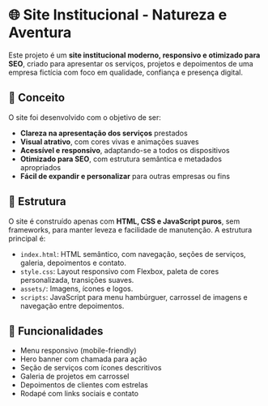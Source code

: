 # 🌐 Site Institucional - Natureza e Aventura

Este projeto é um **site institucional moderno, responsivo e otimizado para SEO**, criado para apresentar os serviços, projetos e depoimentos de uma empresa fictícia com foco em qualidade, confiança e presença digital.

## 📌 Conceito

O site foi desenvolvido com o objetivo de ser:

- **Clareza na apresentação dos serviços** prestados
- **Visual atrativo**, com cores vivas e animações suaves
- **Acessível e responsivo**, adaptando-se a todos os dispositivos
- **Otimizado para SEO**, com estrutura semântica e metadados apropriados
- **Fácil de expandir e personalizar** para outras empresas ou fins

## 🧱 Estrutura

O site é construído apenas com **HTML, CSS e JavaScript puros**, sem frameworks, para manter leveza e facilidade de manutenção. A estrutura principal é:

- `index.html`: HTML semântico, com navegação, seções de serviços, galeria, depoimentos e contato.
- `style.css`: Layout responsivo com Flexbox, paleta de cores personalizada, transições suaves.
- `assets/`: Imagens, ícones e logos.
- `scripts`: JavaScript para menu hambúrguer, carrossel de imagens e navegação entre depoimentos.

## 📸 Funcionalidades

- Menu responsivo (mobile-friendly)
- Hero banner com chamada para ação
- Seção de serviços com ícones descritivos
- Galeria de projetos em carrossel
- Depoimentos de clientes com estrelas
- Rodapé com links sociais e contato

